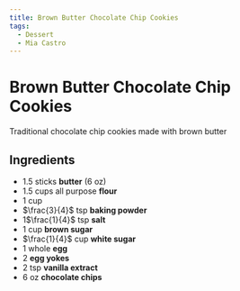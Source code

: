 ```yaml
---
title: Brown Butter Chocolate Chip Cookies
tags:
  - Dessert
  - Mia Castro
---
```


# Brown Butter Chocolate Chip Cookies
Traditional chocolate chip cookies made with brown butter

## Ingredients
- 1.5 sticks **butter** (6 oz)
- 1.5 cups all purpose **flour**
- 1 cup
- $\frac{3}{4}$ tsp **baking powder**
- 1$\frac{1}{4}$ tsp **salt**
- 1 cup **brown sugar**
- $\frac{1}{4}$ cup **white sugar**
- 1 whole **egg**
- 2 **egg yokes**
- 2 tsp **vanilla extract**
- 6 oz **chocolate chips**
